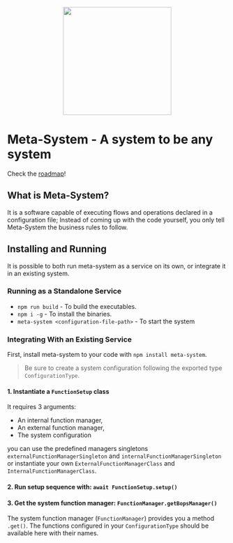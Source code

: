 <p align="center">
  <img height="248" src="https://user-images.githubusercontent.com/13098424/131415808-8d83e425-9f51-4cd0-9b0e-b8ae8d327da8.png">
</p>

# Meta-System - A system to be any system

Check the [roadmap](https://github.com/mapikit/meta-system/blob/master/ROADMAP.md)!

## What is Meta-System?
It is a software capable of executing flows and operations declared in a configuration file; Instead of coming up with the code yourself, you only tell Meta-System the business rules to follow.

## Installing and Running
It is possible to both run meta-system as a service on its own, or integrate it in an existing system.

### Running as a Standalone Service
- `npm run build` - To build the executables.
- `npm i -g` - To install the binaries.
- `meta-system <configuration-file-path>` - To start the system

### Integrating With an Existing Service
First, install meta-system to your code with `npm install meta-system`.

> Be sure to create a system configuration following the exported type `ConfigurationType`.

#### 1. Instantiate a `FunctionSetup` class
It requires 3 arguments:
  - An internal function manager,
  - An external function manager,
  - The system configuration

you can use the predefined managers singletons `externalFunctionManagerSingleton` and `internalFunctionManagerSingleton` or instantiate your own `ExternalFunctionManagerClass` and `InternalFunctionManagerClass`.

#### 2. Run setup sequence with: `await FunctionSetup.setup()`
#### 3. Get the system function manager: `FunctionManager.getBopsManager()`

The system function manager (`FunctionManager`) provides you a method `.get()`. The functions configured in your `ConfigurationType` should be available here with their names.
